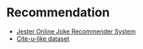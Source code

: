 # Recommendation

- [Jester Online Joke Recommender System](http://eigentaste.berkeley.edu/dataset/)
- [Cite-u-like dataset](http://www.wanghao.in/publication.html)
